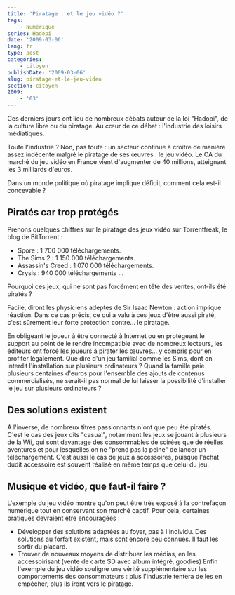 ```yaml
---
title: 'Piratage : et le jeu vidéo ?'
tags:
    - Numérique
series: Hadopi
date: '2009-03-06'
lang: fr
type: post
categories:
    - citoyen
publishDate: '2009-03-06'
slug: piratage-et-le-jeu-video
section: citoyen
2009:
    - '03'
---
```


Ces derniers jours ont lieu de nombreux débats autour de la loi "Hadopi", de la culture libre ou du piratage. Au cœur de ce débat&nbsp;: l'industrie des loisirs médiatiques.

Toute l'industrie&nbsp;? Non, pas toute&nbsp;: un secteur continue à croître de manière assez indécente malgré le piratage de ses œuvres&nbsp;: le jeu vidéo. Le CA du marché du jeu vidéo en France vient d'augmenter de 40 millions, atteignant les 3 milliards d'euros.

Dans un monde politique où piratage implique déficit, comment cela est-il concevable&nbsp;?

## Piratés car trop protégés

Prenons quelques chiffres sur le piratage des jeux vidéo sur Torrentfreak, le blog de BitTorrent&nbsp;:
- Spore&nbsp;: 1 700 000 téléchargements.
- The Sims 2&nbsp;: 1 150 000 téléchargements.
- Assassin's Creed&nbsp;: 1 070 000 téléchargements.
- Crysis&nbsp;: 940 000 téléchargements
…

Pourquoi ces jeux, qui ne sont pas forcément en tête des ventes, ont-ils été piratés&nbsp;?

Facile, diront les physiciens adeptes de Sir Isaac Newton&nbsp;: action implique réaction. Dans ce cas précis, ce qui a valu à ces jeux d'être aussi piraté, c'est sûrement leur forte protection contre… le piratage.

En obligeant le joueur à être connecté à Internet ou en protégeant le support au point de le rendre incompatible avec de nombreux lecteurs, les éditeurs ont forcé les joueurs à pirater les œuvres… y compris pour en profiter légalement. Que dire d'un jeu familial comme les Sims, dont on interdit l'installation sur plusieurs ordinateurs&nbsp;? Quand la famille paie plusieurs centaines d'euros pour l'ensemble des ajouts de contenus commercialisés, ne serait-il pas normal de lui laisser la possibilité d'installer le jeu sur plusieurs ordinateurs&nbsp;?

## Des solutions existent

A l'inverse, de nombreux titres passionnants n'ont que peu été piratés. C'est le cas des jeux dits "casual", notamment les jeux se jouant à plusieurs de la Wii, qui sont davantage des consommables de soirées que de réelles aventures et pour lesquelles on ne "prend pas la peine" de lancer un téléchargement. C'est aussi le cas de jeux à accessoires, puisque l'achat dudit accessoire est souvent réalisé en même temps que celui du jeu.

## Musique et vidéo, que faut-il faire&nbsp;?

L'exemple du jeu vidéo montre qu'on peut être très exposé à la contrefaçon numérique tout en conservant son marché captif. Pour cela, certaines pratiques devraient être encouragées&nbsp;:

*   Développer des solutions adaptées au foyer, pas à l'individu. Des solutions au forfait existent, mais sont encore peu connues. Il faut les sortir du placard.
*   Trouver de nouveaux moyens de distribuer les médias, en les accessoirisant (vente de carte SD avec album intégré, goodies)
Enfin l'exemple du jeu vidéo souligne une vérité supplémentaire sur les comportements des consommateurs&nbsp;: plus l'industrie tentera de les en empêcher, plus ils iront vers le piratage.
